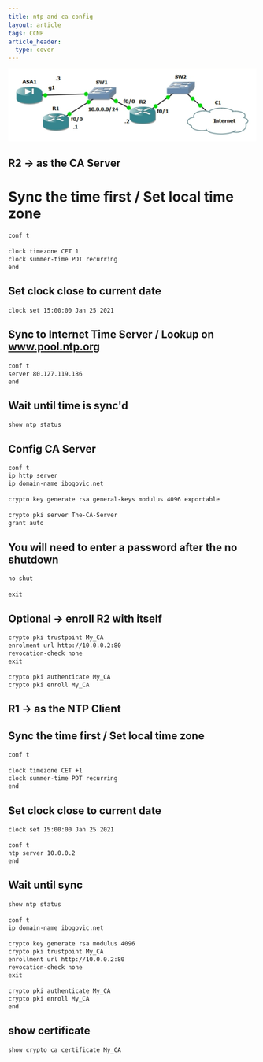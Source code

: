 ```yaml
---
title: ntp and ca config
layout: article
tags: CCNP
article_header:
  type: cover
---
```


![GNS3-confg](/assets/images/Cisco/ntp-ca.png)

## R2 → as the CA Server

# Sync the time first / Set local time zone

```
conf t

clock timezone CET 1
clock summer-time PDT recurring
end
```

## Set clock close to current date

```
clock set 15:00:00 Jan 25 2021
```

## Sync to Internet Time Server / Lookup on www.pool.ntp.org

```
conf t
server 80.127.119.186
end
```

## Wait until time is sync'd

```
show ntp status
```

## Config CA Server

```
conf t
ip http server
ip domain-name ibogovic.net

crypto key generate rsa general-keys modulus 4096 exportable

crypto pki server The-CA-Server
grant auto
```

## You will need to enter a password after the no shutdown

```
no shut

exit
```

## Optional → enroll R2 with itself

```
crypto pki trustpoint My_CA
enrolment url http://10.0.0.2:80
revocation-check none
exit

crypto pki authenticate My_CA
crypto pki enroll My_CA
```

## R1 → as the NTP Client  

## Sync the time first / Set local time zone

```
conf t

clock timezone CET +1
clock summer-time PDT recurring
end
```

## Set clock close to current date

```
clock set 15:00:00 Jan 25 2021

conf t
ntp server 10.0.0.2
end
```

## Wait until sync

```
show ntp status

conf t
ip domain-name ibogovic.net

crypto key generate rsa modulus 4096
crypto pki trustpoint My_CA
enrollment url http://10.0.0.2:80
revocation-check none
exit

crypto pki authenticate My_CA
crypto pki enroll My_CA
end
```

## show certificate

```
show crypto ca certificate My_CA
```
